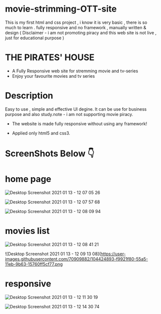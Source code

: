 # movie-strimming-OTT-site
This is my first html and css project , i know  it is very basic , there is so much to learn . fully responsive and no framework , manually written &amp; design ( Disclaimer - i am not promoting piracy and this web site is not live , just for educational purpose )



# THE PIRATES' HOUSE

- A Fully Responsive web site for stremming movie and tv-series
- Enjoy your favourite movies and tv series

# Description

Easy to use , simple and effective UI degine. It can be use for business purpose and also study.note - i am not supporting movie piracy.

- The website is made fully responsive without using any framework!

- Applied only html5 and css3.

# ScreenShots Below 👇

# home page
![Desktop Screenshot 2021 01 13 - 12 07 05 26](https://user-images.githubusercontent.com/70909882/104424402-56d9a100-55a5-11eb-9efd-7c40fb55acd4.png)



![Desktop Screenshot 2021 01 13 - 12 07 57 68](https://user-images.githubusercontent.com/70909882/104424501-796bba00-55a5-11eb-99df-0fe3a107096d.png)



![Desktop Screenshot 2021 01 13 - 12 08 09 94](https://user-images.githubusercontent.com/70909882/104424590-943e2e80-55a5-11eb-9a9f-21f049dc16cf.png)

# movies list

![Desktop Screenshot 2021 01 13 - 12 08 41 21](https://user-images.githubusercontent.com/70909882/104424801-d9626080-55a5-11eb-82ce-bd11e3c81abe.png)


![Desktop Screenshot 2021 01 13 - 12 09 13 08](https://user-images.githubusercontent.com/70909882/104424893-f9921f80-55a5-11eb-9b63-15760ff5cf77.png

# responsive

![Desktop Screenshot 2021 01 13 - 12 11 30 19](https://user-images.githubusercontent.com/70909882/104425067-378f4380-55a6-11eb-98bb-6b95b0793786.png)


![Desktop Screenshot 2021 01 13 - 12 14 30 74](https://user-images.githubusercontent.com/70909882/104425078-3b22ca80-55a6-11eb-984d-346e4c095778.png)


